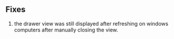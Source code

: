 ## Fixes
1. the drawer view was still displayed after refreshing on windows computers after manually closing the view.